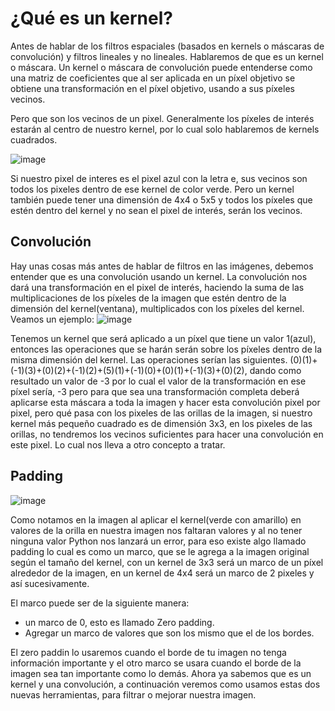# ¿Qué es un kernel?

Antes de hablar de los filtros espaciales (basados en kernels o máscaras de convolución) y filtros lineales y no lineales. Hablaremos de que es un kernel o máscara.
Un kernel o máscara de convolución puede entenderse como una matriz de coeficientes que al ser aplicada en un píxel objetivo se obtiene una transformación en el píxel objetivo, usando a sus píxeles vecinos.

Pero que son los vecinos de un pixel. Generalmente los píxeles de interés estarán al centro de nuestro kernel, por lo cual solo hablaremos de kernels cuadrados.

![image](https://user-images.githubusercontent.com/98423341/157088091-e04ebce4-a50d-49b5-8de2-3640ec548f06.png)

Si nuestro pixel de interes es el pixel azul con la letra e, sus vecinos son todos los pixeles dentro de ese kernel de color verde.
Pero un kernel también puede tener una dimensión de 4x4 o 5x5 y todos los píxeles que estén dentro del kernel y no sean el pixel de interés, serán los vecinos.

## Convolución
Hay unas cosas más antes de hablar de filtros en las imágenes, debemos entender que es una convolución usando un kernel. La convolución nos dará una transformación en el pixel de interés, haciendo la suma de las multiplicaciones de los píxeles de la imagen que estén dentro de la dimensión del kernel(ventana), multiplicados con los píxeles del kernel. Veamos un ejemplo: 
![image](https://user-images.githubusercontent.com/98423341/157089701-eae4cd98-7043-4da9-8d98-3764f62e980b.png)

Tenemos un kernel que será aplicado a un píxel que tiene un valor 1(azul), entonces las operaciones que se harán serán sobre los píxeles dentro de la misma dimensión del kernel. Las operaciones serían las siguientes. (0)(1)+(-1)(3)+(0)(2)+(-1)(2)+(5)(1)+(-1)(0)+(0)(1)+(-1)(3)+(0)(2), dando como resultado un valor de -3 por lo cual el valor de la transformación en ese píxel sería, -3 pero para que sea una transformación completa deberá aplicarse esta máscara a toda la imagen y hacer esta convolución pixel por pixel, pero qué pasa con los pixeles de las orillas de la imagen, si nuestro kernel más pequeño cuadrado es de dimensión 3x3, en los pixeles de las orillas, no tendremos los vecinos suficientes para hacer una convolución en este pixel. Lo cual nos lleva a otro concepto a tratar.

## Padding 

![image](https://user-images.githubusercontent.com/98423341/157094718-9204e6c3-fd13-4210-beb3-ee01d75588af.png)

Como notamos en la imagen al aplicar el kernel(verde con amarillo) en valores de la orilla en nuestra imagen nos faltaran valores y al no tener ninguna valor Python nos lanzará un error, para eso existe algo llamado padding lo cual es como un marco, que se le agrega a la imagen original según el tamaño del kernel, con un kernel de 3x3 será un marco de un píxel alrededor de la imagen, en un kernel de 4x4 será un marco de 2 pixeles y así sucesivamente. 

El marco puede ser de la siguiente manera:
-  un marco de 0, esto es llamado Zero padding.
- Agregar un marco de valores que son los mismo que el de los bordes.

El zero paddin lo usaremos cuando el borde de tu imagen no tenga información importante y el otro marco se usara cuando el borde de la imagen sea tan importante como lo demás. Ahora ya sabemos que es un kernel y una convolución, a continuación veremos como usamos estas dos nuevas herramientas, para filtrar o mejorar nuestra imagen.
